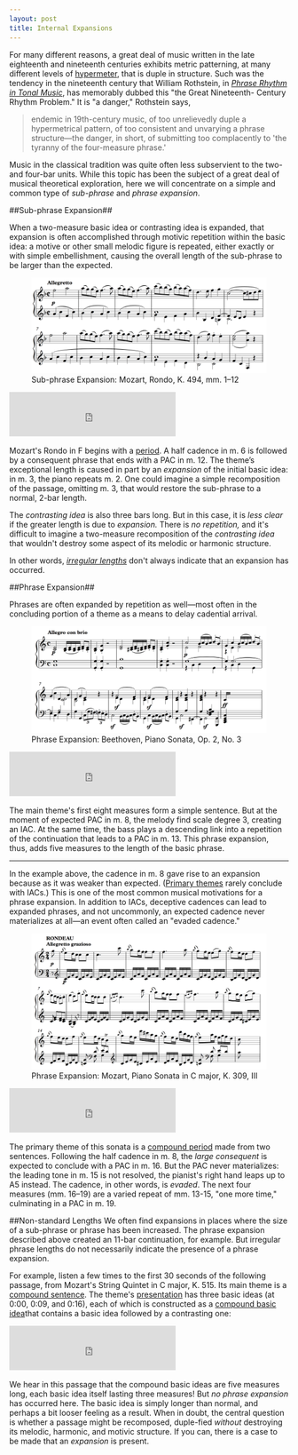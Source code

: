 ```yaml
---
layout: post
title: Internal Expansions
---
```


For many different reasons, a great deal of music written in the late eighteenth and nineteenth centuries exhibits metric patterning, at many different levels of [hypermeter](http://courses.music.indiana.edu/rhythm/illustrations/hypermeter.html), that is duple in structure. Such was the tendency in the nineteenth century that William Rothstein, in [*Phrase Rhythm in Tonal Music*](https://openlibrary.org/works/OL4649619W/Phrase_rhythm_in_tonal_music), has memorably dubbed this "the Great Nineteenth- Century Rhythm Problem." It is "a danger," Rothstein says,
<blockquote>endemic in 19th-century music, of too unrelievedly duple a hypermetrical pattern, of too consistent and unvarying a phrase structure—the danger, in short, of submitting too complacently to 'the tyranny of the four-measure phrase.'</blockquote>

Music in the classical tradition was quite often less subservient to the two- and four-bar units. While this topic has been the subject of a great deal of musical theoretical exploration, here we will concentrate on a simple and common type of *sub-phrase* and *phrase expansion*. 

##Sub-phrase Expansion##

When a two-measure basic idea or contrasting idea is expanded, that expansion is often accomplished through motivic repetition within the basic idea: a motive or other small melodic figure is repeated, either exactly or with simple embellishment, causing the overall length of the sub-phrase to be larger than the expected.  

<figure>	
  <img src="Graphics/form/k494.png">
  <figcaption>Sub-phrase Expansion: Mozart, Rondo, K. 494, mm. 1–12</figcaption>
</figure>
	
<iframe src="https://embed.spotify.com/?uri=spotify:track:78LK9tbF0jwOd4PYtk42WD" width="300" height="80" frameborder="0" allowtransparency="true"></iframe>
	
Mozart's Rondo in F begins with a [period](period.html). A half cadence in m. 6 is followed by a consequent phrase that ends with a PAC in m. 12. The theme’s exceptional length is caused in part by an *expansion* of the initial basic idea: in m. 3, the piano repeats m. 2. One could imagine a simple recomposition of the passage, omitting m. 3, that would restore the sub-phrase to a normal, 2-bar length.

The *contrasting idea* is also three bars long. But in this case, it is *less clear* if the greater length is due to *expansion.* There is *no repetition,* and it's difficult to imagine a two-measure recomposition of the *contrasting idea* that wouldn't destroy some aspect of its melodic or harmonic structure. 

In other words, [*irregular lengths*](internalExpansions.html#non-standard-lengths) don't always indicate that an expansion has occurred.

##Phrase Expansion##

Phrases are often expanded by repetition as well—most often in the concluding portion of a theme as a means to delay cadential arrival.
		
<figure>	
  <img src="Graphics/form/op2no3.png">
  <figcaption>Phrase Expansion: Beethoven, Piano Sonata, Op. 2, No. 3</figcaption>
</figure>
	
<iframe src="https://embed.spotify.com/?uri=spotify:track:5wi0p2gHWFYSwnjgHSYEP3" width="300" height="80" frameborder="0" allowtransparency="true"></iframe>
	
The main theme's first eight measures form a simple sentence. But at the moment of expected PAC in m. 8, the melody find scale degree 3, creating an IAC. At the same time, the bass plays a descending link into a repetition of the continuation that leads to a PAC in m. 13. This phrase expansion, thus, adds five measures to the length of the basic phrase. 

<hr>

In the example above, the cadence in m. 8 gave rise to an expansion because as it was weaker than expected. ([Primary themes](sonataThematicModules.html#primary-theme-module-p) rarely conclude with IACs.) This is one of the most common musical motivations for a phrase expansion. In addition to IACs, deceptive cadences can lead to expanded phrases, and not uncommonly, an expected cadence never materializes at all—an event often called an "evaded cadence."

<figure>	
  <img src="Graphics/form/k309.png">
  <figcaption>Phrase Expansion: Mozart, Piano Sonata in C major, K. 309, III</figcaption>
</figure>

<iframe src="https://embed.spotify.com/?uri=spotify:track:7DsGTbl7EABrY5GK6Dza9P" width="300" height="80" frameborder="0" allowtransparency="true"></iframe>

The primary theme of this sonata is a [compound period](compoundPeriod.html#a-compound-period-comprised-of-two-sentences) made from two sentences. Following the half cadence in m. 8, the *large consequent* is expected to conclude with a PAC in m. 16. But the PAC never materializes: the leading tone in m. 15 is not resolved, the pianist's right hand leaps up to A5 instead. The cadence, in other words, is *evaded*. The next four measures (mm. 16–19) are a varied repeat of mm. 13-15, "one more time," culminating in a PAC in m. 19.

##Non-standard Lengths
We often find expansions in places where the size of a sub-phrase or phrase has been increased. The phrase expansion described above created an 11-bar continuation, for example. But irregular phrase lengths do not necessarily indicate the presence of a phrase expansion. 

For example, listen a few times to the first 30 seconds of the following passage, from Mozart's String Quintet in C major, K. 515. Its main theme is a [compound sentence](compoundSentence.html). The theme's [presentation](themeFunctions.html#presentation) has three basic ideas (at 0:00, 0:09, and 0:16), each of which is constructed as a [compound basic idea](hybridThemes.html#compound-basic-idea)that contains a basic idea followed by a contrasting one:

<iframe src="https://embed.spotify.com/?uri=spotify%3Atrack%3A0Mkcj2eA2EMqMGfzwCnd0u" width="300" height="80" frameborder="0" allowtransparency="true"></iframe>
   
We hear in this passage that the compound basic ideas are five measures long, each basic idea itself lasting three measures! But *no phrase expansion* has occurred here. The basic idea is simply longer than normal, and perhaps a bit looser feeling as a result. When in doubt, the central question is whether a passage might be recomposed, duple-fied *without* destroying its melodic, harmonic, and motivic structure. If you can, there is a case to be made that an *expansion* is present.

